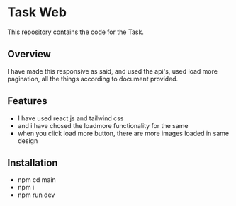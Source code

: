 # Task Web

This repository contains the code for the Task.

## Overview

I have made this responsive as said, and used the api's, used load more pagination, all the things according to document provided.


## Features

- I have used react js and tailwind css
- and i have chosed the loadmore functionality for the same
- when you click load more button, there are more images loaded in same design

## Installation

- npm cd main
- npm i
- npm run dev 

   
